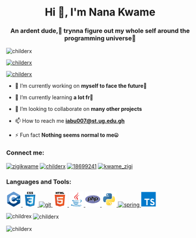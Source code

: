 <h1 align="center">Hi 👋, I'm Nana Kwame </h1>
<h3 align="center">An ardent dude,🙂 trynna figure out my whole self around the programming universe🙂</h3>

<p align="left"> <img src="https://komarev.com/ghpvc/?username=kwamezigi&label=Profile%20views&color=0e75b6&style=flat" alt="childerx" /> </p>

<p align="left"> <a href="https://github.com/ryo-ma/github-profile-trophy"><img src="https://github-profile-trophy.vercel.app/?username=kwamezigi" alt="childerx" /></a> </p>

<p align="left"> <a href="https://twitter.com/zigikwame" target="blank"><img src="https://img.shields.io/twitter/follow/zigikwame?logo=twitter&style=for-the-badge" alt="childerx" /></a> </p>

- 🔭 I’m currently working on **myself to face the future🥱**

- 🌱 I’m currently learning **a lot fr🙂**

- 👯 I’m looking to collaborate on **many other projects**

- 📫 How to reach me **iabu007@st.ug.edu.gh**

- ⚡ Fun fact **Nothing seems normal to me🤐**

<h3 align="left">Connect  me:</h3>
<p align="left">
<a href="https://twitter.com/zigikwame" target="blank"><img align="center" src="https://raw.githubusercontent.com/rahuldkjain/github-profile-readme-generator/master/src/images/icons/Social/twitter.svg" alt="zigikwame" height="30" width="40" /></a>
<a href="https://linkedin.com/in/kwame zigi" target="blank"><img align="center" src="https://raw.githubusercontent.com/rahuldkjain/github-profile-readme-generator/master/src/images/icons/Social/linked-in-alt.svg" alt="childerx" height="30" width="40" /></a>
<a href="https://stackoverflow.com/users/18699241" target="blank"><img align="center" src="https://raw.githubusercontent.com/rahuldkjain/github-profile-readme-generator/master/src/images/icons/Social/stack-overflow.svg" alt="18699241" height="30" width="40" /></a>
<a href="https://instagram.com/kwame_zigi" target="blank"><img align="center" src="https://raw.githubusercontent.com/rahuldkjain/github-profile-readme-generator/master/src/images/icons/Social/instagram.svg" alt="kwame_zigi" height="30" width="40" /></a>
</p>

<h3 align="left">Languages and Tools:</h3>
<p align="left"> <a href="https://www.w3schools.com/cpp/" target="_blank" rel="noreferrer"> <img src="https://raw.githubusercontent.com/devicons/devicon/master/icons/cplusplus/cplusplus-original.svg" alt="cplusplus" width="40" height="40"/> </a> <a href="https://www.w3schools.com/css/" target="_blank" rel="noreferrer"> <img src="https://raw.githubusercontent.com/devicons/devicon/master/icons/css3/css3-original-wordmark.svg" alt="css3" width="40" height="40"/> </a> <a href="https://git-scm.com/" target="_blank" rel="noreferrer"> <img src="https://www.vectorlogo.zone/logos/git-scm/git-scm-icon.svg" alt="git" width="40" height="40"/> </a> <a href="https://www.w3.org/html/" target="_blank" rel="noreferrer"> <img src="https://raw.githubusercontent.com/devicons/devicon/master/icons/html5/html5-original-wordmark.svg" alt="html5" width="40" height="40"/> </a> <a href="https://www.java.com" target="_blank" rel="noreferrer"> <img src="https://raw.githubusercontent.com/devicons/devicon/master/icons/java/java-original.svg" alt="java" width="40" height="40"/> </a> <a href="https://www.php.net" target="_blank" rel="noreferrer"> <img src="https://raw.githubusercontent.com/devicons/devicon/master/icons/php/php-original.svg" alt="php" width="40" height="40"/> </a> <a href="https://www.python.org" target="_blank" rel="noreferrer"> <img src="https://raw.githubusercontent.com/devicons/devicon/master/icons/python/python-original.svg" alt="python" width="40" height="40"/> </a> <a href="https://spring.io/" target="_blank" rel="noreferrer"> <img src="https://www.vectorlogo.zone/logos/springio/springio-icon.svg" alt="spring" width="40" height="40"/> </a> <a href="https://www.typescriptlang.org/" target="_blank" rel="noreferrer"> <img src="https://raw.githubusercontent.com/devicons/devicon/master/icons/typescript/typescript-original.svg" alt="typescript" width="40" height="40"/> </a> </p>

<p><img align="left" src="https://github-readme-stats.vercel.app/api/top-langs?username=childerx&show_icons=true&locale=en&layout=compact" alt="childrex" /></p>

<p>&nbsp;<img align="center" src="https://github-readme-stats.vercel.app/api?username=childerx&show_icons=true&locale=en" alt="childerx" /></p>

<p><img align="center" src="https://github-readme-streak-stats.herokuapp.com/?user=childerx&" alt="childerx" /></p>

